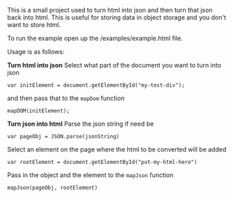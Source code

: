 This is a small project used to turn html into json and then turn that json back into html.
This is useful for storing data in object storage and you don't want to store html.

To run the example open up the /examples/example.html file.

Usage is as follows:

**Turn html into json**
Select what part of the document you want to turn into json
```
var initElement = document.getElementById("my-test-div");
```
and then pass that to the `mapDom` function
```
mapDOM(initElement);
```

**Turn json into html**
Parse the json string if need be
```
var pageObj = JSON.parse(jsonString)
```
Select an element on the page where the html to be converted will be added
```
var rootElement = document.getElementById("put-my-html-here")
```
Pass in the object and the element to the `mapJson` function
```
mapJson(pageObj, rootElement)
```